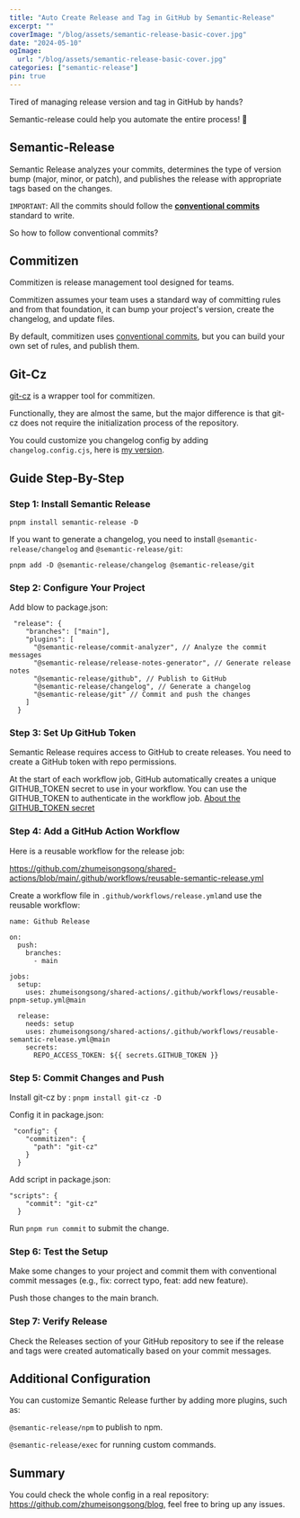 ```yaml
---
title: "Auto Create Release and Tag in GitHub by Semantic-Release"
excerpt: ""
coverImage: "/blog/assets/semantic-release-basic-cover.jpg"
date: "2024-05-10"
ogImage:
  url: "/blog/assets/semantic-release-basic-cover.jpg"
categories: ["semantic-release"]
pin: true
---
```


Tired of managing release version and tag in GitHub by hands?

Semantic-release could help you automate the entire process! 🚀

## Semantic-Release

Semantic Release analyzes your commits, determines the type of version bump (major, minor, or patch), and publishes the release with appropriate tags based on the changes.

`IMPORTANT`: All the commits should follow the **[conventional commits](https://www.conventionalcommits.org)** standard to write.

So how to follow conventional commits?

## Commitizen

Commitizen is release management tool designed for teams.

Commitizen assumes your team uses a standard way of committing rules and from that foundation, it can bump your project's version, create the changelog, and update files.

By default, commitizen uses [conventional commits](https://www.conventionalcommits.org), but you can build your own set of rules, and publish them.

## Git-Cz

[git-cz](https://github.com/streamich/git-cz) is a wrapper tool for commitizen.

Functionally, they are almost the same, but the major difference is that git-cz does not require the initialization process of the repository.

You could customize you changelog config by adding `changelog.config.cjs`, here is [my version](https://www.npmjs.com/package/@zhumeisong/git-cz-config).


## Guide Step-By-Step

### Step 1: Install Semantic Release

`pnpm install semantic-release -D`

If you want to generate a changelog, you need to install `@semantic-release/changelog` and `@semantic-release/git`:

`pnpm add -D @semantic-release/changelog @semantic-release/git`

### Step 2: Configure Your Project

Add blow to package.json:

```
 "release": {
    "branches": ["main"],
    "plugins": [
      "@semantic-release/commit-analyzer", // Analyze the commit messages
      "@semantic-release/release-notes-generator", // Generate release notes
      "@semantic-release/github", // Publish to GitHub
      "@semantic-release/changelog", // Generate a changelog
      "@semantic-release/git" // Commit and push the changes
    ]
  }

```

### Step 3: Set Up GitHub Token

Semantic Release requires access to GitHub to create releases. You need to create a GitHub token with repo permissions.

At the start of each workflow job, GitHub automatically creates a unique GITHUB_TOKEN secret to use in your workflow. You can use the GITHUB_TOKEN to authenticate in the workflow job. [About the GITHUB_TOKEN secret](https://docs.github.com/en/actions/security-for-github-actions/security-guides/automatic-token-authentication#about-the-github_token-secret)



### Step 4: Add a GitHub Action Workflow

Here is a reusable workflow for the release job: 

https://github.com/zhumeisongsong/shared-actions/blob/main/.github/workflows/reusable-semantic-release.yml

Create a workflow file in `.github/workflows/release.yml`and use the reusable workflow:

```
name: Github Release

on:
  push:
    branches:
      - main

jobs:
  setup:
    uses: zhumeisongsong/shared-actions/.github/workflows/reusable-pnpm-setup.yml@main

  release:
    needs: setup
    uses: zhumeisongsong/shared-actions/.github/workflows/reusable-semantic-release.yml@main
    secrets:
      REPO_ACCESS_TOKEN: ${{ secrets.GITHUB_TOKEN }}
```

### Step 5: Commit Changes and Push

Install git-cz by : `pnpm install git-cz -D`

Config it in package.json:
```
 "config": {
    "commitizen": {
      "path": "git-cz"
    }
  }
```

Add script in package.json:

```
"scripts": {
    "commit": "git-cz"
  }
```

Run `pnpm run commit` to submit the change.

### Step 6: Test the Setup

Make some changes to your project and commit them with conventional commit messages (e.g., fix: correct typo, feat: add new feature).

Push those changes to the main branch.

### Step 7: Verify Release

Check the Releases section of your GitHub repository to see if the release and tags were created automatically based on your commit messages.

## Additional Configuration
You can customize Semantic Release further by adding more plugins, such as:

`@semantic-release/npm` to publish to npm.

`@semantic-release/exec` for running custom commands.

## Summary

You could check the whole config in a real repository: https://github.com/zhumeisongsong/blog, feel free to bring up any issues.
